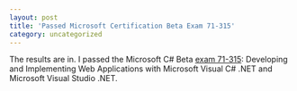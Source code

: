 ```yaml
---
layout: post
title: 'Passed Microsoft Certification Beta Exam 71-315'
category: uncategorized
---
```


The results are in.  I passed the Microsoft C# Beta <a href="http://www.thecave.com/archive/2002_07_01_archive.aspx#85240233">exam 71-315</a>: Developing and Implementing Web Applications with Microsoft Visual C# .NET and Microsoft Visual Studio .NET.
